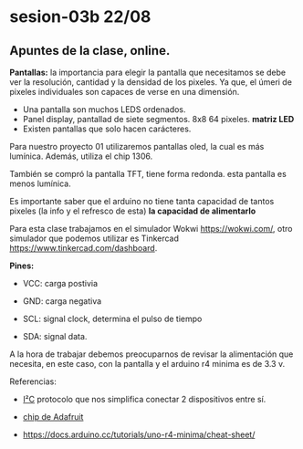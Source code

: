 # sesion-03b 22/08 

## Apuntes de la clase, online.

**Pantallas:** la importancia para elegir la pantalla que necesitamos se debe ver la resolución, cantidad y la densidad de los pixeles. Ya que, el úmeri de pixeles individuales son capaces de verse en una dimensión.

* Una pantalla son muchos LEDS ordenados.
* Panel display, pantallad de siete segmentos. 8x8 64 pixeles. **matriz LED**
* Existen pantallas que solo hacen carácteres.


Para nuestro proyecto 01 utilizaremos pantallas oled, la cual es más lumínica. Además, utiliza el chip 1306. 

También se compró la pantalla TFT, tiene forma redonda. esta pantalla es menos lumínica. 

Es importante saber que el arduino no tiene tanta capacidad de tantos pixeles (la info y el refresco de esta) **la capacidad de alimentarlo**

Para esta clase trabajamos en el simulador Wokwi <https://wokwi.com/>, otro simulador que podemos utilizar es Tinkercad <https://www.tinkercad.com/dashboard>.

**Pines:**

* VCC: carga postivia

* GND: carga negativa

* SCL: signal clock, determina el pulso de tiempo

* SDA: signal data.

A la hora de trabajar debemos preocuparnos de revisar la alimentación que necesita, en este caso, con la pantalla y el arduino r4 minima es de 3.3 v.

Referencias:


* [I²C](https://en.wikipedia.org/wiki/I²C) protocolo que nos simplifica conectar 2 dispositivos entre sí.

* [chip de Adafruit](https://github.com/adafruit/adafruit_ssd1306)

* <https://docs.arduino.cc/tutorials/uno-r4-minima/cheat-sheet/>
